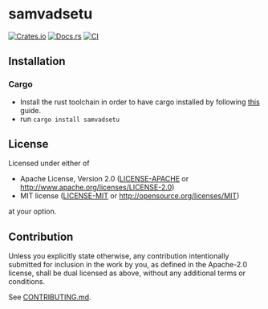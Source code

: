 # samvadsetu

[![Crates.io](https://img.shields.io/crates/v/samvadsetu.svg)](https://crates.io/crates/samvadsetu)
[![Docs.rs](https://docs.rs/samvadsetu/badge.svg)](https://docs.rs/samvadsetu)
[![CI](https://github.com/sandeep-sandhu/samvadsetu/workflows/CI/badge.svg)](https://github.com/sandeep-sandhu/samvadsetu/actions)

## Installation

### Cargo

* Install the rust toolchain in order to have cargo installed by following
  [this](https://www.rust-lang.org/tools/install) guide.
* run `cargo install samvadsetu`

## License

Licensed under either of

 * Apache License, Version 2.0
   ([LICENSE-APACHE](LICENSE-APACHE) or http://www.apache.org/licenses/LICENSE-2.0)
 * MIT license
   ([LICENSE-MIT](LICENSE-MIT) or http://opensource.org/licenses/MIT)

at your option.

## Contribution

Unless you explicitly state otherwise, any contribution intentionally submitted
for inclusion in the work by you, as defined in the Apache-2.0 license, shall be
dual licensed as above, without any additional terms or conditions.

See [CONTRIBUTING.md](CONTRIBUTING.md).
